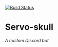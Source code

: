 [![Build Status](https://travis-ci.org/Retzudo/servoskull.svg?branch=master)](https://travis-ci.org/Retzudo/servoskull)

# Servo-skull

*A custom Discord bot.*